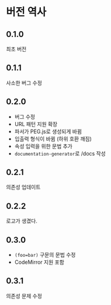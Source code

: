 # 버전 역사

## 0.1.0

최초 버전

## 0.1.1

사소한 버그 수정

## 0.2.0

* 버그 수정
* URL 패턴 지원 확장
* 파서가 PEG.js로 생성되게 바뀜
* 입출력 형식이 바뀜 (하위 호환 깨짐)
* 속성 입력을 위한 문법 추가
* `documentation-generator`로 /docs 작성

## 0.2.1

의존성 업데이트

## 0.2.2

로고가 생겼다.

## 0.3.0

* `(foo=bar)` 구문의 문법 수정
* CodeMirror 지원 포함

## 0.3.1

의존성 문제 수정
